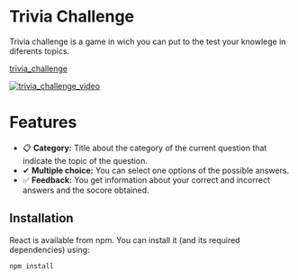 # Trivia Challenge
Trivia challenge is a game in wich you can put to the test your knowlege in diferents topics.

[trivia_challenge](https://co-trivia-challenge.netlify.app/)

[![trivia_challenge_video](https://firebasestorage.googleapis.com/v0/b/lively-lock-256619.appspot.com/o/trivia_challenge%2FScreenshot_8.png?alt=media&token=4baed333-1379-4c24-a56c-30199cfa535d)](https://firebasestorage.googleapis.com/v0/b/lively-lock-256619.appspot.com/o/trivia_challenge%2FReact%20App%20-%20Google%20Chrome%202022-09-26%2016-37-54.mp4?alt=media&token=3a982224-939a-487a-9b6f-062423348b76)


# Features
* 📋 **Category:**  Title about the category of the current question that indicate the topic of the question.
* ✔  **Multiple choice:** You can select one options of the possible answers.
* ✅ **Feedback:** You get information about your correct and incorrect answers and the socore obtained.

## Installation

React  is available from npm. You can install it (and its required dependencies)
using:

```sh
npm install
```